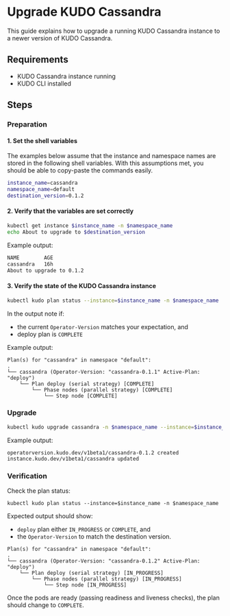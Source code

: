 # Upgrade KUDO Cassandra

This guide explains how to upgrade a running KUDO Cassandra instance to a newer
version of KUDO Cassandra.

## Requirements

- KUDO Cassandra instance running
- KUDO CLI installed

## Steps

### Preparation

#### 1. Set the shell variables

The examples below assume that the instance and namespace names are stored in
the following shell variables. With this assumptions met, you should be able to
copy-paste the commands easily.

```bash
instance_name=cassandra
namespace_name=default
destination_version=0.1.2
```

#### 2. Verify that the variables are set correctly

```bash
kubectl get instance $instance_name -n $namespace_name
echo About to upgrade to $destination_version

```

Example output:

```bash
NAME        AGE
cassandra   16h
About to upgrade to 0.1.2
```

#### 3. Verify the state of the KUDO Cassandra instance

```bash
kubectl kudo plan status --instance=$instance_name -n $namespace_name
```

In the output note if:

- the current `Operator-Version` matches your expectation, and
- deploy plan is `COMPLETE`

Example output:

```
Plan(s) for "cassandra" in namespace "default":
.
└── cassandra (Operator-Version: "cassandra-0.1.1" Active-Plan: "deploy")
    └── Plan deploy (serial strategy) [COMPLETE]
        └── Phase nodes (parallel strategy) [COMPLETE]
            └── Step node [COMPLETE]

```

### Upgrade

```bash
kubectl kudo upgrade cassandra -n $namespace_name --instance=$instance_name --operator-version=$destination_version
```

Example output:

```
operatorversion.kudo.dev/v1beta1/cassandra-0.1.2 created
instance.kudo.dev/v1beta1/cassandra updated
```

### Verification

Check the plan status:

```
kubectl kudo plan status --instance=$instance_name -n $namespace_name
```

Expected output should show:

- `deploy` plan either `IN_PROGRESS` or `COMPLETE`, and
- the `Operator-Version` to match the destination version.

```
Plan(s) for "cassandra" in namespace "default":
.
└── cassandra (Operator-Version: "cassandra-0.1.2" Active-Plan: "deploy")
    └── Plan deploy (serial strategy) [IN_PROGRESS]
        └── Phase nodes (parallel strategy) [IN_PROGRESS]
            └── Step node [IN_PROGRESS]

```

Once the pods are ready (passing readiness and liveness checks), the plan should
change to `COMPLETE`.
